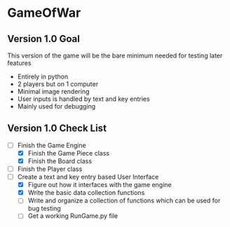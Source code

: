 # GameOfWar

## Version 1.0 Goal
This version of the game will be the bare minimum needed for testing later features
-  Entirely in python
- 2 players but on 1 computer
- Minimal image rendering
- User inputs is handled by text and key entries
- Mainly used for debugging

## Version 1.0 Check List
- [ ] Finish the Game Engine
  - [X] Finish the Game Piece class
  - [X] Finish the Board class
- [ ] Finish the Player class
- [ ] Create a text and key entry based User Interface
  - [X] Figure out how it interfaces with the game engine
  - [X] Write the basic data collection functions
  - [ ] Write and organize a collection of functions which can be used for bug testing
  - [ ] Get a working RunGame.py file
